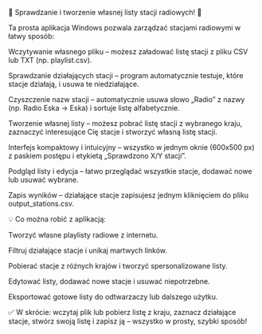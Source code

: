 🌟 Sprawdzanie i tworzenie własnej listy stacji radiowych! 🌟

Ta prosta aplikacja Windows pozwala zarządzać stacjami radiowymi w łatwy sposób:

Wczytywanie własnego pliku – możesz załadować listę stacji z pliku CSV lub TXT (np. playlist.csv).

Sprawdzanie działających stacji – program automatycznie testuje, które stacje działają, i usuwa te niedziałające.

Czyszczenie nazw stacji – automatycznie usuwa słowo „Radio” z nazwy (np. Radio Eska → Eska) i sortuje listę alfabetycznie.

Tworzenie własnej listy – możesz pobrać listę stacji z wybranego kraju, zaznaczyć interesujące Cię stacje i stworzyć własną listę stacji.

Interfejs kompaktowy i intuicyjny – wszystko w jednym oknie (600x500 px) z paskiem postępu i etykietą „Sprawdzono X/Y stacji”.

Podgląd listy i edycja – łatwo przeglądać wszystkie stacje, dodawać nowe lub usuwać wybrane.

Zapis wyników – działające stacje zapisujesz jednym kliknięciem do pliku output_stations.csv.

💡 Co można robić z aplikacją:

Tworzyć własne playlisty radiowe z internetu.

Filtruj działające stacje i unikaj martwych linków.

Pobierać stacje z różnych krajów i tworzyć spersonalizowane listy.

Edytować listy, dodawać nowe stacje i usuwać niepotrzebne.

Eksportować gotowe listy do odtwarzaczy lub dalszego użytku.

✅ W skrócie: wczytaj plik lub pobierz listę z kraju, zaznacz działające stacje, stwórz swoją listę i zapisz ją – wszystko w prosty, szybki sposób!
